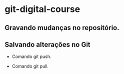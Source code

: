 ﻿# git-digital-course

## Gravando mudanças no repositório.

## Salvando alterações no Git

* Comando git push.

* Comando git pull.
